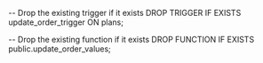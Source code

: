 -- Drop the existing trigger if it exists
DROP TRIGGER IF EXISTS update_order_trigger ON plans;

-- Drop the existing function if it exists
DROP FUNCTION IF EXISTS public.update_order_values;